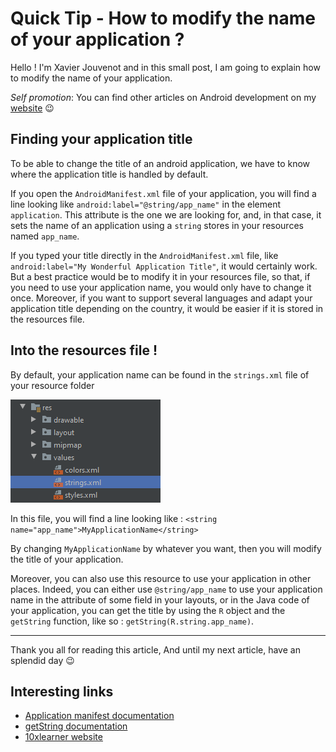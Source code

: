 # Quick Tip - How to modify the name of your application ?

Hello ! I'm Xavier Jouvenot and in this small post, I am going to explain how to modify the name of your application.

_Self promotion_: You can find other articles on Android development on my [website](www.10xlearner.com) 😉

## Finding your application title

To be able to change the title of an android application, we have to know where the application title is handled by default.

If you open the `AndroidManifest.xml` file of your application, you will find a line looking like `android:label="@string/app_name"` in the element `application`.
This attribute is the one we are looking for, and, in that case, it sets the name of an application using a `string` stores in your resources named `app_name`.

If you typed your title directly in the `AndroidManifest.xml` file, like `android:label="My Wonderful Application Title"`, it would certainly work.
But a best practice would be to modify it in your resources file, so that, if you need to use your application name, you would only have to change it once.
Moreover, if you want to support several languages and adapt your application title depending on the country, it would be easier if it is stored in the resources file.

## Into the resources file !

By default, your application name can be found in the `strings.xml` file of your resource folder

![](https://github.com/Xav83/Xav83.github.io/raw/master/res/Android%20Studio/String%20Resouces%20file.png "String Resource File")

In this file, you will find a line looking like : `<string name="app_name">MyApplicationName</string>`

By changing `MyApplicationName` by whatever you want, then you will modify the title of your application.

Moreover, you can also use this resource to use your application in other places.
Indeed, you can either use `@string/app_name` to use your application name in the attribute of some field in your layouts, or in the Java code of your application, you can get the title by using the `R` object and the `getString` function, like so : `getString(R.string.app_name)`.

--------------

Thank you all for reading this article,
And until my next article, have an splendid day 😉

## Interesting links

- [Application manifest documentation](https://developer.android.com/guide/topics/manifest/application-element)
- [getString documentation](https://developer.android.com/reference/android/content/res/Resources#getString(int,%2520java.lang.Object...))
- [10xlearner website](www.10xlearner.com)
